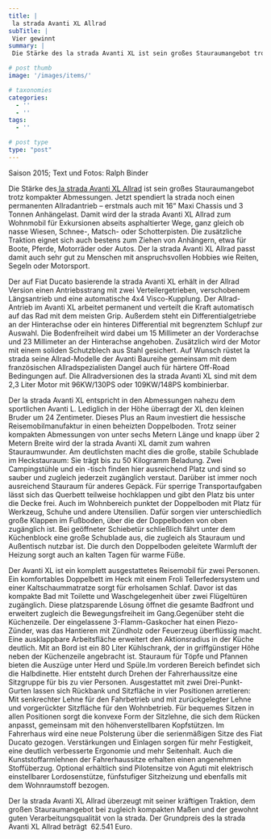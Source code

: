 ```yaml
---
title: |
 la strada Avanti XL Allrad
subTitle: |
 Vier gewinnt
summary: |
 Die Stärke des la strada Avanti XL ist sein großes Stauraumangebot trotz kompakter Abmessungen. Jetzt spendiert la strada noch einen permanenten Allradantrieb – erstmals auch mit 16“ Maxi Chassis und 3 Tonnen Anhängelast. Damit wird der la strada Avanti XL Allrad zum Wohnmobil für Exkursionen abseits asphaltierter Wege.

# post thumb
image: '/images/items/'

# taxonomies
categories: 
  - ''
  - ''
tags:
  - ''

# post type
type: "post"
---
```


Saison 2015; Text und Fotos: Ralph Binder  

Die Stärke des[ la strada Avanti XL Allrad](http://caravaningreisen.de/LinkClick.aspx?link=http%3a%2f%2flastrada-mobile.de%2f%3fapp%3dcontent%26contentid%3d33%26menuid%3d3%26subid%3d47%26language%3d1&tabid=684&portalid=5&mid=1708) ist sein großes Stauraumangebot trotz kompakter Abmessungen. Jetzt spendiert la strada noch einen permanenten Allradantrieb – erstmals auch mit 16“ Maxi Chassis und 3 Tonnen Anhängelast. Damit wird der la strada Avanti XL Allrad zum Wohnmobil für Exkursionen abseits asphaltierter Wege, ganz gleich ob nasse Wiesen, Schnee-, Matsch- oder Schotterpisten. Die zusätzliche Traktion eignet sich auch bestens zum Ziehen von Anhängern, etwa für Boote, Pferde, Motorräder oder Autos. Der la strada Avanti XL Allrad passt damit auch sehr gut zu Menschen mit anspruchsvollen Hobbies wie Reiten, Segeln oder Motorsport.  

Der auf Fiat Ducato basierende la strada Avanti XL erhält in der Allrad Version einen Antriebsstrang mit zwei Verteilergetrieben, verschobenem Längsantrieb und eine automatische 4x4 Visco-Kupplung. Der Allrad-Antrieb im Avanti XL arbeitet permanent und verteilt die Kraft automatisch auf das Rad mit dem meisten Grip. Außerdem steht ein Differentialgetriebe an der Hinterachse oder ein hinteres Differential mit begrenztem Schlupf zur Auswahl. Die Bodenfreiheit wird dabei um 15 Millimeter an der Vorderachse und 23 Millimeter an der Hinterachse angehoben. Zusätzlich wird der Motor mit einem soliden Schutzblech aus Stahl gesichert. Auf Wunsch rüstet la strada seine Allrad-Modelle der Avanti Baureihe gemeinsam mit dem französischen Allradspezialisten Dangel auch für härtere Off-Road Bedingungen auf. Die Allradversionen des la strada Avanti XL sind mit dem 2,3 Liter Motor mit 96KW/130PS oder 109KW/148PS kombinierbar.  

Der la strada Avanti XL entspricht in den Abmessungen nahezu dem sportlichen Avanti L. Lediglich in der Höhe überragt der XL den kleinen Bruder um 24 Zentimeter. Dieses Plus an Raum investiert die hessische Reisemobilmanufaktur in einen beheizten Doppelboden. Trotz seiner kompakten Abmessungen von unter sechs Metern Länge und knapp über 2 Metern Breite wird der la strada Avanti XL damit zum wahren Stauraumwunder. Am deutlichsten macht dies die große, stabile Schublade im Heckstauraum: Sie trägt bis zu 50 Kilogramm Beladung. Zwei Campingstühle und ein -tisch finden hier ausreichend Platz und sind so sauber und zugleich jederzeit zugänglich verstaut. Darüber ist immer noch ausreichend Stauraum für anderes Gepäck. Für sperrige Transportaufgaben lässt sich das Querbett teilweise hochklappen und gibt den Platz bis unter die Decke frei. Auch im Wohnbereich punktet der Doppelboden mit Platz für Werkzeug, Schuhe und andere Utensilien. Dafür sorgen vier unterschiedlich große Klappen im Fußboden, über die der Doppelboden von oben zugänglich ist. Bei geöffneter Schiebetür schließlich fährt unter dem Küchenblock eine große Schublade aus, die zugleich als Stauraum und Außentisch nutzbar ist. Die durch den Doppelboden geleitete Warmluft der Heizung sorgt auch an kalten Tagen für warme Füße.  

Der Avanti XL ist ein komplett ausgestattetes Reisemobil für zwei Personen. Ein komfortables Doppelbett im Heck mit einem Froli Tellerfedersystem und einer Kaltschaummatratze sorgt für erholsamen Schlaf. Davor ist das kompakte Bad mit Toilette und Waschgelegenheit über zwei Flügeltüren zugänglich. Diese platzsparende Lösung öffnet die gesamte Badfront und erweitert zugleich die Bewegungsfreiheit im Gang.Gegenüber steht die Küchenzeile. Der eingelassene 3-Flamm-Gaskocher hat einen Piezo-Zünder, was das Hantieren mit Zündholz oder Feuerzeug überflüssig macht. Eine ausklappbare Arbeitsfläche erweitert den Aktionsradius in der Küche deutlich. Mit an Bord ist ein 80 Liter Kühlschrank, der in griffgünstiger Höhe neben der Küchenzeile angebracht ist. Stauraum für Töpfe und Pfannen bieten die Auszüge unter Herd und Spüle.Im vorderen Bereich befindet sich die Halbdinette. Hier entsteht durch Drehen der Fahrerhaussitze eine Sitzgruppe für bis zu vier Personen. Ausgestattet mit zwei Drei-Punkt-Gurten lassen sich Rückbank und Sitzfläche in vier Positionen arretieren: Mit senkrechter Lehne für den Fahrbetrieb und mit zurückgelegter Lehne und vorgerückter Sitzfläche für den Wohnbetrieb. Für bequemes Sitzen in allen Positionen sorgt die konvexe Form der Sitzlehne, die sich dem Rücken anpasst, gemeinsam mit den höhenverstellbaren Kopfstützen. Im Fahrerhaus wird eine neue Polsterung über die serienmäßigen Sitze des Fiat Ducato gezogen. Verstärkungen und Einlagen sorgen für mehr Festigkeit, eine deutlich verbesserte Ergonomie und mehr Seitenhalt. Auch die Kunststoffarmlehnen der Fahrerhaussitze erhalten einen angenehmen Stoffüberzug. Optional erhältlich sind Pilotensitze von Aguti mit elektrisch einstellbarer Lordosenstütze, fünfstufiger Sitzheizung und ebenfalls mit dem Wohnraumstoff bezogen.  

Der la strada Avanti XL Allrad überzeugt mit seiner kräftigen Traktion, dem großen Stauraumangebot bei zugleich kompakten Maßen und der gewohnt guten Verarbeitungsqualität von la strada. Der Grundpreis des la strada Avanti XL Allrad beträgt&nbsp; 62.541 Euro.